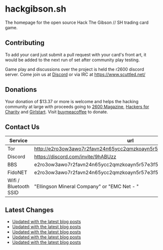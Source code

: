# hackgibson.sh
The homepage for the open source Hack The Gibson // SH trading card game.


## Contributing

To add your card just submit a pull request with your card's front art, it would be added to the next run of set after community play testing.

Game play and discussions over the project is held the r2600 discord server. Come join us at [Discord](https://discord.com/invite/9hABUzz) or via IRC at https://www.scuttled.net/


## Donations

Your donation of $13.37 or more is welcome and helps the hacking community at large with proceeds going to [2600 Magazine](https://2600.com/), [Hackers for Charity](https://hackersforcharity.org) and [Girlstart](https://girlstart.org).  Visit [buymeacoffee](https://www.buymeacoffee.com/hackgibson.sh) to donate.


## Contact Us

Service | url
-|-
Tor | http://e2ro3ow3awo7r2favn24n65ycc2qmzkoayn5r57e3f56nvjwdcgg32ad.onion
Discord | https://discord.com/invite/9hABUzz
BBS | e2ro3ow3awo7r2favn24n65ycc2qmzkoayn5r57e3f56nvjwdcgg32ad.onion:23
FidoNET | e2ro3ow3awo7r2favn24n65ycc2qmzkoayn5r57e3f56nvjwdcgg32ad.onion:24554
Wifi / Bluetooth SSID | "Ellingson Mineral Company" or "EMC Net - <fidonet address>"

## Latest Changes
<!-- BLOG-POST-LIST:START -->
- [Updated with the latest blog posts](https://github.com/DFW2600/hackgibson.sh/commit/9da2c4e0c5bc712858f2150fa2def9ea2a5a0bed)
- [Updated with the latest blog posts](https://github.com/DFW2600/hackgibson.sh/commit/e36f1f416d81ce1784afe70f5068e970b748bba2)
- [Updated with the latest blog posts](https://github.com/DFW2600/hackgibson.sh/commit/607546898e8f6395daf8ad2fa2626e5f402cb981)
- [Updated with the latest blog posts](https://github.com/DFW2600/hackgibson.sh/commit/ea5578abe0f728e5ab37b7558c9fd3591487f6b8)
- [Updated with the latest blog posts](https://github.com/DFW2600/hackgibson.sh/commit/1054fbe6e567634e95fa132982cf3cd6a66eb8a4)
<!-- BLOG-POST-LIST:END -->
